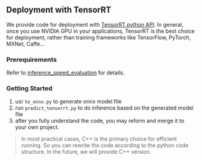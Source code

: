 ## Deployment with TensorRT
We provide code for deployment with [TensorRT python API](https://developer.nvidia.com/tensorrt).
In general, once you use NVIDIA GPU in your applications, 
TensorRT is the best choice for deployment, rather than training frameworks like TensorFlow, PyTorch, MXNet, Caffe...

### Prerequirements
Refer to [inference_speed_evaluation](../inference_speed_evaluation) for details.

### Getting Started
1. usr `to_onnx.py` to generate onnx model file
2. run `predict_tensorrt.py` to do inference based on the generated model file
3. after you fully understand the code, you may reform and merge it to your own project.

> In most practical cases, C++ is the primary choice for efficient running.
So you can rewrite the code according to the python code structure.
In the future, we will provide C++ version.

